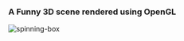 ### A Funny 3D scene rendered using OpenGL
![spinning-box](https://github.com/cccccz/OpenGL-Funny-Spinning-Box/assets/60713799/e9cff16f-71d7-41a5-8997-bc686a022e20)
